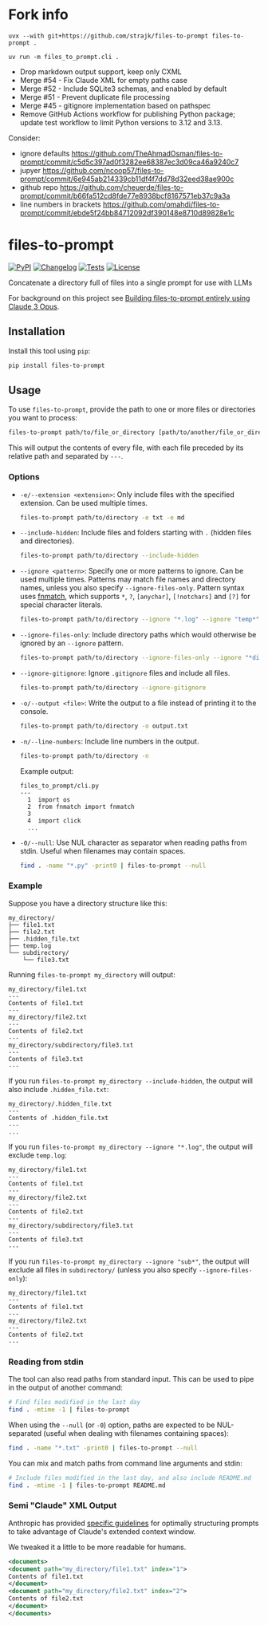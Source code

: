 # Fork info

```
uvx --with git+https://github.com/strajk/files-to-prompt files-to-prompt .
```

```
uv run -m files_to_prompt.cli .
```
- Drop markdown output support, keep only CXML
- Merge #54 - Fix Claude XML for empty paths case
- Merge #52 - Include SQLite3 schemas, and enabled by default
- Merge #51 - Prevent duplicate file processing
- Merge #45 - gitignore implementation based on pathspec
- Remove GitHub Actions workflow for publishing Python package; update test workflow to limit Python versions to 3.12 and 3.13.

Consider:
- ignore defaults https://github.com/TheAhmadOsman/files-to-prompt/commit/c5d5c397ad0f3282ee68387ec3d09ca46a9240c7
- jupyer https://github.com/ncoop57/files-to-prompt/commit/6e945ab214339cb11df4f7dd78d32eed38ae900c
- github repo https://github.com/cheuerde/files-to-prompt/commit/b66fa512cd8fde77e8938bcf8167571eb37c9a3a
- line numbers in brackets https://github.com/omahdi/files-to-prompt/commit/ebde5f24bb84712092df390148e8710d89828e1c


# files-to-prompt

[![PyPI](https://img.shields.io/pypi/v/files-to-prompt.svg)](https://pypi.org/project/files-to-prompt/)
[![Changelog](https://img.shields.io/github/v/release/simonw/files-to-prompt?include_prereleases&label=changelog)](https://github.com/simonw/files-to-prompt/releases)
[![Tests](https://github.com/simonw/files-to-prompt/actions/workflows/test.yml/badge.svg)](https://github.com/simonw/files-to-prompt/actions/workflows/test.yml)
[![License](https://img.shields.io/badge/license-Apache%202.0-blue.svg)](https://github.com/simonw/files-to-prompt/blob/master/LICENSE)

Concatenate a directory full of files into a single prompt for use with LLMs

For background on this project see [Building files-to-prompt entirely using Claude 3 Opus](https://simonwillison.net/2024/Apr/8/files-to-prompt/).

## Installation

Install this tool using `pip`:

```bash
pip install files-to-prompt
```

## Usage

To use `files-to-prompt`, provide the path to one or more files or directories you want to process:

```bash
files-to-prompt path/to/file_or_directory [path/to/another/file_or_directory ...]
```

This will output the contents of every file, with each file preceded by its relative path and separated by `---`.

### Options

- `-e/--extension <extension>`: Only include files with the specified extension. Can be used multiple times.

  ```bash
  files-to-prompt path/to/directory -e txt -e md
  ```

- `--include-hidden`: Include files and folders starting with `.` (hidden files and directories).

  ```bash
  files-to-prompt path/to/directory --include-hidden
  ```

- `--ignore <pattern>`: Specify one or more patterns to ignore. Can be used multiple times. Patterns may match file names and directory names, unless you also specify `--ignore-files-only`. Pattern syntax uses [fnmatch](https://docs.python.org/3/library/fnmatch.html), which supports `*`, `?`, `[anychar]`, `[!notchars]` and `[?]` for special character literals.
  ```bash
  files-to-prompt path/to/directory --ignore "*.log" --ignore "temp*"
  ```

- `--ignore-files-only`: Include directory paths which would otherwise be ignored by an `--ignore` pattern.

  ```bash
  files-to-prompt path/to/directory --ignore-files-only --ignore "*dir*"
  ```

- `--ignore-gitignore`: Ignore `.gitignore` files and include all files.

  ```bash
  files-to-prompt path/to/directory --ignore-gitignore
  ```

- `-o/--output <file>`: Write the output to a file instead of printing it to the console.

  ```bash
  files-to-prompt path/to/directory -o output.txt
  ```

- `-n/--line-numbers`: Include line numbers in the output.

  ```bash
  files-to-prompt path/to/directory -n
  ```
  Example output:
  ```
  files_to_prompt/cli.py
  ---
    1  import os
    2  from fnmatch import fnmatch
    3
    4  import click
    ...
  ```

- `-0/--null`: Use NUL character as separator when reading paths from stdin. Useful when filenames may contain spaces.

  ```bash
  find . -name "*.py" -print0 | files-to-prompt --null
  ```

### Example

Suppose you have a directory structure like this:

```
my_directory/
├── file1.txt
├── file2.txt
├── .hidden_file.txt
├── temp.log
└── subdirectory/
    └── file3.txt
```

Running `files-to-prompt my_directory` will output:

```
my_directory/file1.txt
---
Contents of file1.txt
---
my_directory/file2.txt
---
Contents of file2.txt
---
my_directory/subdirectory/file3.txt
---
Contents of file3.txt
---
```

If you run `files-to-prompt my_directory --include-hidden`, the output will also include `.hidden_file.txt`:

```
my_directory/.hidden_file.txt
---
Contents of .hidden_file.txt
---
...
```

If you run `files-to-prompt my_directory --ignore "*.log"`, the output will exclude `temp.log`:

```
my_directory/file1.txt
---
Contents of file1.txt
---
my_directory/file2.txt
---
Contents of file2.txt
---
my_directory/subdirectory/file3.txt
---
Contents of file3.txt
---
```

If you run `files-to-prompt my_directory --ignore "sub*"`, the output will exclude all files in `subdirectory/` (unless you also specify `--ignore-files-only`):

```
my_directory/file1.txt
---
Contents of file1.txt
---
my_directory/file2.txt
---
Contents of file2.txt
---
```

### Reading from stdin

The tool can also read paths from standard input. This can be used to pipe in the output of another command:

```bash
# Find files modified in the last day
find . -mtime -1 | files-to-prompt
```

When using the `--null` (or `-0`) option, paths are expected to be NUL-separated (useful when dealing with filenames containing spaces):

```bash
find . -name "*.txt" -print0 | files-to-prompt --null
```

You can mix and match paths from command line arguments and stdin:

```bash
# Include files modified in the last day, and also include README.md
find . -mtime -1 | files-to-prompt README.md
```

### Semi "Claude" XML Output

Anthropic has provided [specific guidelines](https://docs.anthropic.com/claude/docs/long-context-window-tips) for optimally structuring prompts to take advantage of Claude's extended context window.

We tweaked it a little to be more readable for humans.


```xml
<documents>
<document path="my_directory/file1.txt" index="1">
Contents of file1.txt
</document>
<document path="my_directory/file2.txt" index="2">
Contents of file2.txt
</document>
</documents>
```
